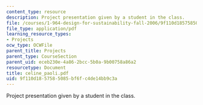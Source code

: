 ```yaml
---
content_type: resource
description: Project presentation given by a student in the class.
file: /courses/1-964-design-for-sustainability-fall-2006/9f110d1857585085bf6fc4de14bb9c3a_celine_paoli.pdf
file_type: application/pdf
learning_resource_types:
- Projects
ocw_type: OCWFile
parent_title: Projects
parent_type: CourseSection
parent_uid: eceb230e-4a86-2bcc-5b0a-9b00758a86a2
resourcetype: Document
title: celine_paoli.pdf
uid: 9f110d18-5758-5085-bf6f-c4de14bb9c3a
---
```

Project presentation given by a student in the class.

